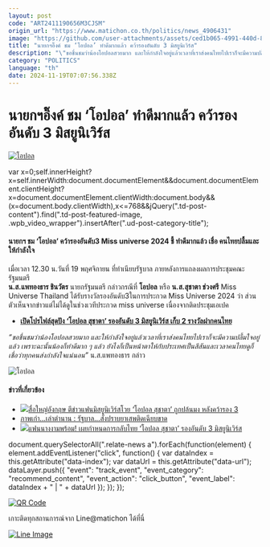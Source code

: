 ```yaml
---
layout: post
code: "ART2411190656M3CJSM"
origin_url: "https://www.matichon.co.th/politics/news_4906431"
image: "https://github.com/user-attachments/assets/ced1b065-4991-440d-8261-a11aa0cd6bf5"
title: "นายกฯอิ๊งค์ ชม ‘โอปอล’ ทำดีมากแล้ว คว้ารองอันดับ 3 มิสยูนิเวิร์ส"
description: "\"ขอชื่นชมว่าน้องโอปอลสวยมาก และให้กำลังใจอยู่แล้วเวลาที่เราส่งคนไทยไปเราก็จะมีความปลื้มใจอยู่แล้ว เพราะฉะนั้นน้องก็ทำดีมาก ๆ แล้ว"
category: "POLITICS"
language: "th"
date: 2024-11-19T07:07:56.338Z
---
```


# นายกฯอิ๊งค์ ชม ‘โอปอล’ ทำดีมากแล้ว คว้ารองอันดับ 3 มิสยูนิเวิร์ส

[![โอปอล](https://www.matichon.co.th/wp-content/uploads/2024/11/timedee1.jpg "timedee1")](https://www.matichon.co.th/wp-content/uploads/2024/11/timedee1.jpg)

var x=0;self.innerHeight?x=self.innerWidth:document.documentElement&&document.documentElement.clientHeight?x=document.documentElement.clientWidth:document.body&&(x=document.body.clientWidth),x<=768&&jQuery(".td-post-content").find(".td-post-featured-image, .wpb\_video\_wrapper").insertAfter(".ud-post-category-title");

#### **นายกฯ ชม ‘โอปอล’ คว้ารองอันดับ3 Miss universe 2024 ชี้ ทำดีมากแล้ว เชื่อ คนไทยปลื้มและให้กำลังใจ**

เมื่อเวลา 12.30 น.วันที่ 19 พฤศจิกายน ที่ทำเนียบรัฐบาล ภายหลังการแถลงผลการประชุมคณะรัฐมนตรี  
**น.ส.แพทองธาร ชินวัตร** นายกรัฐมนตรี กล่าวกรณีที่ **โอปอล** หรือ **น.ส.สุชาตา ช่วงศรี** Miss Universe Thailand ได้รับรางวัลรองอันดับ3ในการประกวด Miss Universe 2024 ว่า ส่วนตัวเห็นจากข่าวแต่ไม่ได้ดูในช่วงเวทีประกวด miss universe เนื่องจากติดประชุมเอเปค

*   **[เปิดโปรไฟล์สุดปัง ‘โอปอล สุชาตา’ รองอันดับ 3 มิสยูนิเวิร์ส เก็บ 2 รางวัลฝากคนไทย](https://www.matichon.co.th/lifestyle/social-women/news_4903031)**

_“ขอชื่นชมว่าน้องโอปอลสวยมาก และให้กำลังใจอยู่แล้วเวลาที่เราส่งคนไทยไปเราก็จะมีความปลื้มใจอยู่แล้ว เพราะฉะนั้นน้องก็ทำดีมาก ๆ แล้ว ยังไงก็เป็นหน้าตาให้กับประเทศเป็นสีสันและเวลาคนไทยดูก็เชื่อว่าทุกคนส่งกำลังใจแน่นอน”_ น.ส.แพทองธาร กล่าว

![โอปอล](https://www.matichon.co.th/wp-content/uploads/2024/11/Screenshot-2024-11-19-134911.png)

#### ข่าวที่เกี่ยวข้อง

*   [![](https://www.matichon.co.th/wp-content/uploads/2024/11/728-240.jpg)สื่อใหญ่อังกฤษ ตีข่าวแฟนมิสยูนิเวิร์สโวย ‘โอปอล สุชาตา’ ถูกปล้นมง หลังคว้ารอง 3](https://www.matichon.co.th/lifestyle/social-women/news_4904866) 
*   [ภาพเก่า…เล่าตำนาน : รัฐบาล…สั่งปราบยาเสพติดเฉียบขาด](https://www.matichon.co.th/article/news_4901847)
*   [![](https://www.matichon.co.th/wp-content/uploads/2024/11/728-231.jpg)แฟนนางงามพร้อม! เผยกำหนดการกลับไทย ‘โอปอล สุชาตา’ รองอันดับ 3 มิสยูนิเวิร์ส](https://www.matichon.co.th/lifestyle/social-women/news_4903764)

document.querySelectorAll(".relate-news a").forEach(function(element) { element.addEventListener("click", function() { var dataIndex = this.getAttribute("data-index"); var dataUrl = this.getAttribute("data-url"); dataLayer.push({ "event": "track\_event", "event\_category": "recommend\_content", "event\_action": "click\_button", "event\_label": dataIndex + " | " + dataUrl }); }); });

[![QR Code](https://www.matichon.co.th/wp-content/uploads/2023/07/wob1371z.jpg)](https://lin.ee/ht0nDxX)

เกาะติดทุกสถานการณ์จาก Line@matichon ได้ที่นี่

[![Line Image](https://www.matichon.co.th/wp-content/uploads/2023/07/th.png)](https://lin.ee/ht0nDxX)